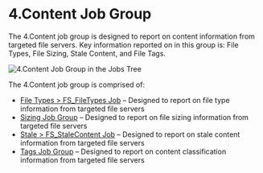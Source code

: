 # 4.Content Job Group

The 4.Content job group is designed to report on content information from targeted file servers. Key
information reported on in this group is: File Types, File Sizing, Stale Content, and File Tags.

![4.Content Job Group in the Jobs Tree](/img/product_docs/accessanalyzer/11.6/accessanalyzer/admin/hostmanagement/jobstree.webp)

The 4.Content job group is comprised of:

- [File Types > FS_FileTypes Job](/docs/accessanalyzer/11.6/solutions/filesystem/content/fs_filetypes.md)
  – Designed to report on file type information from targeted file servers
- [Sizing Job Group](/docs/accessanalyzer/11.6/solutions/filesystem/content/sizing/overview.md)
  – Designed to report on file sizing information from targeted file servers
- [Stale > FS_StaleContent Job](/docs/accessanalyzer/11.6/solutions/filesystem/content/fs_stalecontent.md)
  – Designed to report on stale content information from targeted file servers
- [Tags Job Group](/docs/accessanalyzer/11.6/solutions/filesystem/content/tags/overview.md)
  – Designed to report on content classification information from targeted file servers
